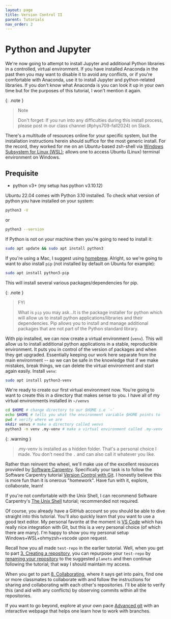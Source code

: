 ```yaml
---
layout: page
title: Version Control II
parent: Tutorials
nav_order: 2
---
```


# Python and Jupyter

We're now going to attempt to install Jupyter and additional Python libraries in a controlled, virtual environment. If you have installed Anaconda in the past then you may want to disable it to avoid any conflicts, or if you're comfortable with Anaconda, use it to install Jupyter and python-related libraries. 
If you don't know what Anaconda is you can look it up in your own time but for the purposes of this tutorial, I won't mention it again.

{: .note }
> Note
>
> Don't forget: If you run into any difficulties during this install process, please post in our class channel (#phys709-fall2024) on Slack.

There's a multitude of resources online for your specific system, but the installation instructions herein should suffice for the most generic install. For the record, they worked for me on an Ubuntu-based zsh-shell via [Windows Subsystem for Linux (WSL)](https://ubuntu.com/desktop/wsl); allows one to access Ubuntu (Linux) terminal environment on Windows.

## Prequisite

- python v3+ (my setup has python v3.10.12)

Ubuntu 22.04 comes with Python 3.10 installed. To check what version of python you have installed on your system:

```zsh
python3 -V
```
or
```bash
python3 --version
```
If Python is not on your machine then you're going to need to install it:
```zsh
sudo apt update && sudo apt install python3
```
If you're using a Mac, I suggest using [homebrew](https://brew.sh/).
Alright, so we're going to want to also install `pip` (not installed by default on Ubuntu for example):
```zsh
sudo apt install python3-pip
```
This will install several various packages/dependencies for pip.

{: .note }
> FYI
>
> What is `pip` you may ask...It is the package installer for python which will allow us to install python applications/libraries and their dependencies. Pip allows you to install and manage additional packages that are not part of the Python standard library. 

With pip installed, we can now create a virtual environment (`venv`). This will allow us to install additional python applications in a stable, reproducible environment. It puts you in control of the version of packages and when they get upgraded. Essentially keeping our work here separate from the main environment -- so we can be safe in the knowledge that if we make mistakes, break things, we can delete the virtual environment and start again easily.
Install `venv`:
```zsh
sudo apt install python3-venv
```

We're ready to create our first virtual environment now. You're going to want to create this in a directory that makes sense to you. 
I have all of my virtual environments installed in `~/venvs`
```zsh
cd $HOME # change directory to our $HOME i.e `~`
echo $HOME # tells you what the environment variable $HOME points to
pwd # verify where we are
mkdir venvs # make a directory called venvs
python3 -m venv .my-venv # make a virtual environment called .my-venv
```

{: .warning }
> .my-venv is installed as a hidden folder.
> That's a personal choice I made. You don't need the `.` and can also call it whatever you like.





<!--{% highlight Code %}
some code
{% endhighlight %}-->

<!--{: .highlight } 
> Code
>
> python3 -V
{: .source}-->

Rather than reinvent the wheel, we'll make use of the excellent resources provided by [Software Carpentry](https://software-carpentry.org/).
Specifically your task is to follow the Software Carpentry tutorial [Version Control with Git](https://swcarpentry.github.io/git-novice/).
I honestly believe this is more fun than it is onerous "homework". Have fun with it, explore, collaborate, learn!

If you're not comfortable with the Unix Shell, I can recommend Software Carpentry's [The Unix Shell](https://swcarpentry.github.io/shell-novice/) tutorial; recommended not required.

Of course, you already have a GitHub account so you should be able to dive straight into this tutorial. You'll also quickly learn that you want to use a good text editor.
My personal favorite at the moment is [VS Code](https://code.visualstudio.com/) which has really nice integration with Git, but this is a very personal choice (of which there are many).
I'm happy to show you my personal setup Windows+WSL+ohmyzsh+vscode upon request.

Recall how you all made `test-repo` in the earlier tutorial. Well, when you get to part [3. Creating a repository](https://swcarpentry.github.io/git-novice/03-create.html),  you can repurpose your `test-repo` by [renaming your repository](https://docs.github.com/en/repositories/creating-and-managing-repositories/renaming-a-repository) to the suggested `planets` and then continue following the tutorial; that way I should maintain my access.

When you get to part [8. Collaborating](https://swcarpentry.github.io/git-novice/08-collab.html), where it says get into pairs, find one or more classmates to collaborate with and follow the instructions for sharing and collaborating with each other's repositories. I'll be able to verify this (and aid with any conflicts) by observing commits within all the repositories.

If you want to go beyond, explore at your own pace [Advanced git](https://learngitbranching.js.org/?locale=en_US) with an interactive webpage that helps one learn how to work with branches.
